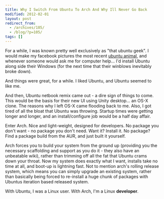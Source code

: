 ```yaml
---
title: Why I Switch From Ubuntu To Arch And Why Ill Never Go Back
modified: 2012-02-01
layout: post
redirect_from:
  - /archives/105/
  - /blog/?p=105/
tags: []
---
```



For a while, I was known pretty well exclusively as "that ubuntu geek". I would make my facebook pictures the most recent [ubuntu animal](http://en.wikipedia.org/wiki/List_of_Ubuntu_releases#Naming_convention "ubuntu animal"), and whenever someone would ask me for computer help... I'd install Ubuntu along side their Windows (for the next time that their winblows inevitably broke down).

And things were great, for a while. I liked Ubuntu, and Ubuntu seemed to like me.

And then, Ubuntu netbook remix came out - a dire sign of things to come. This would be the basis for their new UI using Unity desktop... an OS-X clone. The reasons why I left OS-X came flooding back to me. Also, I got tired of all the bloat that Ubuntu was throwing. Startup times were getting longer and longer, and an install/configure job would be a half day affair.

Enter Arch. Nice and light-weight, designed for developers. No package you don't want - no package you don't need. Want it? Install it. No package? Find a package build from the AUR, and just built it yourself.

Arch forces you to build your system from the ground up (providing you the necessary scaffolding and support as you do it - they also have an unbeatable wiki), rather than trimming off all the fat that Ubuntu crams down your throat. Now my system does exactly what I want, installs take no time at all, and boot-up is lightning fast. Not to mention arch's rolling release system, which means you can simply upgrade an existing system, rather than basically being forced to re-install a huge chunk of packages with Ubuntus iteration based released system.

With Ubuntu, I was a Linux user. With Arch, I'm a Linux **developer**.

